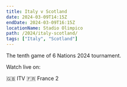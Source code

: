 ```yaml
---
title: Italy v Scotland
date: 2024-03-09T14:15Z
endDate: 2024-03-09T16:15Z
locationName: Stadio Olimpico
path: /2024/italy-scotland/
tags: ["Italy", "Scotland"]
---
```


The tenth game of 6 Nations 2024 tournament.

Watch live on:

🇬🇧 ITV
🇫🇷 France 2